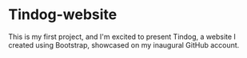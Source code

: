# Tindog-website
This is my first project, and I'm excited to present Tindog, a website I created using Bootstrap, showcased on my inaugural GitHub account.

